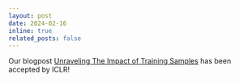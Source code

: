 ```yaml
---
layout: post
date: 2024-02-16
inline: true
related_posts: false
---
```


Our blogpost <a href="" >Unraveling The Impact of Training Samples</a> has been accepted by ICLR!
